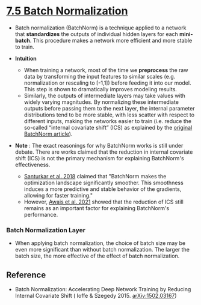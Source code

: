 # [7.5 Batch Normalization](https://d2l.ai/chapter_convolutional-modern/batch-norm.html)

- Batch normalization (BatchNorm) is a technique applied to a network that **standardizes** the outputs of   individual hidden layers for each **mini-batch**. This procedure makes a network more efficient and more stable to train. 
 
- **Intuition** 
  - When training a network, most of the time we **preprocess** the raw data by transforming the input features to similar scales (e.g. normalization or rescaling to [-1,1]) before feeding it into our model. This step is shown to dramatically improves modeling results. 
  - Similarly, the outputs of intermediate layers may take values with widely varying magnitudes. By normalizing these intermediate outputs before passing them to the next layer, the internal parameter distributions tend to be more stable, with less scatter with respect to different inputs, making the networks easier to train (i.e. reduce the so-called “internal covariate shift” (ICS) as explained by the [original BatchNorm article](https://arxiv.org/abs/1502.03167)).

- **Note** : The exact reasonings for why BatchNorm works is still under debate. There are works claimed that the reduction in internal covariate shift (ICS) is not the primary mechanism for explaining BatchNorm's effectiveness. 
  - [Santurkar et al. 2018](https://arxiv.org/abs/1805.11604) claimed that "BatchNorm makes the optimization landscape significantly smoother. This smoothness induces a more predictive and stable behavior of the gradients, allowing for faster training."
  - However, [Awais et al. 2021](https://ieeexplore.ieee.org/document/9238401) showed that the reduction of ICS still remains as an important factor for explaining BatchNorm's performance. 



### Batch Normalization Layer



- When applying batch normalization, the choice of batch size may be even more significant than without batch normalization. The larger the batch size, the more effective of the effect of batch normalization. 


## Reference

- Batch Normalization: Accelerating Deep Network Training by Reducing Internal Covariate Shift ( Ioffe & Szegedy 2015. [arXiv:1502.03167](https://arxiv.org/abs/1502.03167))

